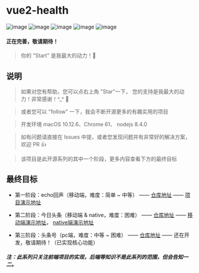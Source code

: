 # vue2-health

![image](https://img.shields.io/badge/vue-2.5.2-blue.svg)
![image](https://img.shields.io/badge/vue--routet-3.0.1-blue.svg)
![image](https://img.shields.io/badge/vuex-3.0.1-blue.svg)
![image](https://img.shields.io/badge/element--ui-1.4.7-blue.svg)
![image](https://img.shields.io/badge/license-MIT-blue.svg)

#### 正在完善，敬请期待！
> 你的 "Start" 是我最大的动力！🌹

## 说明
> 如果对您有帮助，您可以点右上角 "Star"一下， 您的支持是我最大的动力！非常感谢！^_^ 🌹

> 或者您可以 "follow" 一下，我会不断开源更多的有趣实用的项目

> 开发环境 macOS 10.12.6、Chrome 61、 nodejs 8.4.0

> 如有问题请直接在 Issues 中提，或者您发现问题并有非常好的解决方案，欢迎 PR 👍

> 该项目是此开源系列的其中一个阶段，更多内容查看下方的最终目标

## 最终目标

- 第一阶段：echo回声（移动端，难度：简单 ~ 中等） —— [仓库地址](https://github.com/uncleLian/vue2-echo) —— [项目演示地址](http://echo.liansixin.win)

- 第二阶段：今日头条（移动端 & native，难度：困难） —— [仓库地址](https://github.com/uncleLian/vue2-news) —— [移动端演示地址](http://toutiao.liansixin.win)， [native端演示地址](http://native.liansixin.win)

- 第三阶段：头条号（pc端，难度：中等 ~ 困难） —— [仓库地址](https://github.com/uncleLian/vue2-health) —— 还在开发，敬请期待！（已实现核心功能）

##### 注：此系列只关注前端项目的实现，后端等知识不是此系列的范围，但会告知一二。

